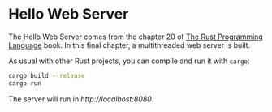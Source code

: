 # Hello Web Server

The Hello Web Server comes from the chapter 20 of [The Rust
Programming Language](https://doc.rust-lang.org/book/) book. In this
final chapter, a multithreaded web server is built. 

As usual with other Rust projects, you can compile and run it with
`cargo`:

```bash
cargo build --release
cargo run
```

The server will run in *http://localhost:8080*.
